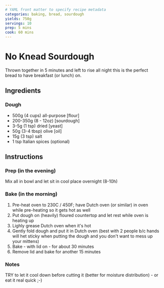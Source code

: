 ```yaml
---
# YAML front matter to specify recipe metadata
categories: baking, bread, sourdough
yields: 750g
servings: 10
prep: 5 mins
cook: 60 mins
---
```


# No Knead Sourdough

Thrown together in 5 minutes and left to rise all night this is the perfect bread to have breakfast (or lunch) on.

## Ingredients

### Dough
- 500g (4 cups)	all-purpose [flour]
- 200-350g (8 - 12oz) [sourdough]
- 3-5g 	(1 tsp)	dried [yeast]
- 50g (3-4 tbsp) olive [oil]
- 15g (3 tsp) salt
- 1 tsp Italian spices (optional)


## Instructions

### Prep (in the evening)
Mix all in bowl and let sit in cool place overnight (8-10h)

### Bake (in the morning)
1. Pre-heat oven to 230C / 450F; have Dutch oven (or similar) in oven while pre-heating so it gets hot as well
2. Put dough on (heavily) floured countertop and let rest while oven is heating up
3. Lighly grease Dutch oven when it's hot
4. Gently fold dough and put it in Dutch oven (best with 2 people b/c hands will het sticky when putting the dough and you don't want to mess up your mittens)
5. Bake - with lid on - for about 30 minutes
6. Remove lid and bake for another 15 minutes

### Notes
TRY to let it cool down before cutting it (better for moisture distribution) - or eat it real quick ;-)


